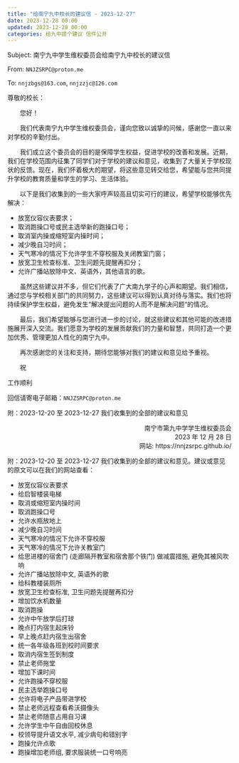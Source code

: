 ```yaml
---
title: "给南宁九中校长的建议信 - 2023-12-27"
date: 2023-12-28 00:00
updated: 2023-12-28 00:00
categories: 给九中提个建议 信件公开
---
```

Subject: 南宁九中学生维权委员会给南宁九中校长的建议信

From: `NNJZSRPC@proton.me`

To: `nnjzbgs@163.com`, `nnjzzjc@126.com`

尊敬的校长：

&emsp;&emsp;您好！

&emsp;&emsp;我们代表南宁九中学生维权委员会，谨向您致以诚挚的问候，感谢您一直以来对学校的辛勤付出。

&emsp;&emsp;我们成立这个委员会的目的是保障学生权益，促进学校的改善和发展。近期，我们在学校范围内征集了同学们对于学校的建议和意见，收集到了大量关于学校现状的反馈。现在，我们怀着极大的期望，将这些意见转交给您，希望能与您共同提升学校的教育质量和学生的学习、生活体验。

&emsp;&emsp;以下是我们收集到的一些大家呼声较高且切实可行的建议，希望学校能够优先解决：

- 放宽仪容仪表要求；
- 取消跑操口号或民主选举新的跑操口号；
- 取消室内操或缩短室内操时间；
- 减少晚自习时间；
- 天气寒冷的情况下允许学生不穿校服及关闭教室门窗；
- 放宽卫生检查标准、卫生问题先提醒再扣分；
- 允许广播站放除中文、英语外，其他语言的歌。

&emsp;&emsp;虽然这些建议并不多，但它们代表了广大南九学子的心声和期望。我们相信，通过您与学校相关部门的共同努力，这些建议可以得到认真对待与落实。我们也将持续保护学生权益，避免发生“解决提出问题的人而不是解决问题“的情况。

&emsp;&emsp;最后，我们希望能够与您进行进一步的讨论，就这些建议和其他可能的改进措施展开深入交流。我们愿意为学校的发展贡献我们的力量和智慧，共同打造一个更加优秀、管理更加人性化的南宁九中。

&emsp;&emsp;再次感谢您的关注和支持，期待您能够对我们的建议和意见给予重视。

&emsp;&emsp;祝

工作顺利

回信请寄电子邮箱：`NNJZSRPC@proton.me`

附：2023-12-20 至 2023-12-27 我们收集到的全部的建议和意见

<div style="text-align: right;">
南宁市第九中学学生维权委员会
<br/>
2023 年 12 月 28 日
<br/>
网站: https://nnjzsrpc.github.io/
</div>

附：2023-12-20 至 2023-12-27 我们收集到的全部的建议和意见。建议或意见的原文可以在我们的网站查看：

- 放宽仪容仪表要求
- 给启智楼装电梯
- 取消或缩短室内操时间
- 取消跑操口号
- 允许水瓶放地上
- 减少晚自习时间
- 天气寒冷的情况下允许不穿校服
- 天气寒冷的情况下允许关教室门
- 给思进楼的宿舍门 (走廊隔开教室和宿舍那个铁门) 做减震措施, 避免其被风吹响
- 允许广播站放除中文, 英语外的歌
- 给科教楼装厕所
- 放宽卫生检查标准, 卫生问题先提醒再扣分
- 增加饮水机数量
- 取消跑操
- 允许中午放学后打球
- 晚点打内宿生起床铃
- 早上晚点赶内宿生出宿舍
- 统一各年级各班到校时间要求
- 取消内宿生签到制度
- 禁止老师拖堂
- 增加下课时间
- 允许跑操不穿校服
- 民主选举跑操口号
- 允许将电子产品带进学校
- 禁止老师远程查看希沃摄像头
- 禁止老师随意占用自习课
- 允许学生中午自由回校休息
- 校领导提升语文水平, 减少病句和错别字
- 跑操允许点歌
- 跑操增加老师组, 要求服装统一口号响亮
